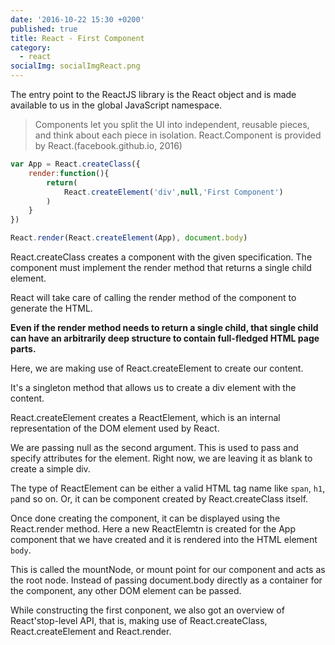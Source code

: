 ```yaml
---
date: '2016-10-22 15:30 +0200'
published: true
title: React - First Component
category:
  - react
socialImg: socialImgReact.png
---
```

The entry point to the ReactJS library is the React object and is made available to us in the global JavaScript namespace.

> Components let you split the UI into independent, reusable pieces, and think about each piece in isolation. React.Component is provided by React.(facebook.github.io, 2016)


```javascript
var App = React.createClass({
    render:function(){
        return(
            React.createElement('div',null,'First Component')
        )
    }
})

React.render(React.createElement(App), document.body)
```

React.createClass creates a component with the given specification. The component must implement the render method that returns a single child element.

React will take care of calling the render method of the component to generate the HTML.

**Even if the render method needs to return a single child, that single child can have an arbitrarily deep structure to contain full-fledged HTML page parts.**

Here, we are making use of React.createElement to create our content. 

It's a singleton method that allows us to create a div element with the content. 

React.createElement creates a ReactElement, which is an internal representation of the DOM element used by React. 

We are passing null as the second argument. This is used to pass and specify attributes for the element. Right now, we are leaving it as blank to create a simple div.

The type of ReactElement can be either a valid HTML tag name like `span`, `h1`, `p`and so on. Or, it can be component created by React.createClass itself.

Once done creating the component, it can be displayed using the React.render method. Here a new ReactElemtn is created for the App component that we have created and it is rendered into the HTML element `body`. 

This is called the mountNode, or mount point for our component and acts as the root node. Instead of passing document.body directly as a container for the component, any other DOM element can be passed.

While constructing the first conponent, we also got an overview of React'stop-level API, that is, making use of React.createClass, React.createElement and React.render.
